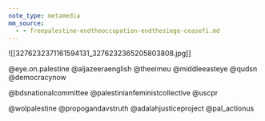 ```yaml
---
note_type: metamedia
mm_source:
  - - freepalestine-endtheoccupation-endthesiege-ceasefi.md
---
```


![[3276232371161594131_3276232365205803808.jpg]]

@eye.on.palestine
@aljazeeraenglish
@theeimeu
@middleeasteye
@qudsn
@democracynow

@bdsnationalcommittee
@palestinianfeministcollective
@uscpr

@wolpalestine
@propogandavstruth
@adalahjusticeproject
@pal_actionus

